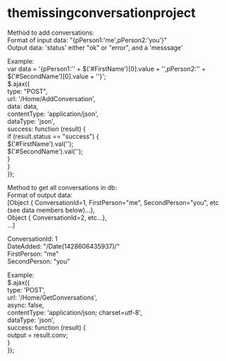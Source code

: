 # themissingconversationproject

Method to add conversations:<br>
Format of input data: "{pPerson1:'me',pPerson2:'you'}"<br>
Output data: 'status' either "ok" or "error", and a 'messsage'<br>

Example:<br>
var data = '{pPerson1:\'' + $('#FirstName')[0].value + '\',pPerson2:\'' + $('#SecondName')[0].value + '\'}';<br>
$.ajax({<br>
    type: "POST",<br>
    url: '/Home/AddConversation',<br>
    data: data,<br>
    contentType: 'application/json',<br>
    dataType: 'json',<br>
    success: function (result) {<br>
        if (result.status == "success") {<br>
            $('#FirstName').val('');<br>
            $('#SecondName').val('');<br>
        }<br>
    }<br>
});<br>

Method to get all conversations in db:<br>
Format of output data: <br>
[Object { ConversationId=1,  FirstPerson="me",  SecondPerson="you",  etc (see data members below)...},<br>
 Object { ConversationId=2,  etc...}, <br>
 ...]<br>
 
ConversationId: 1<br>
DateAdded: "/Date(1428606435937)/"<br>
FirstPerson: "me"<br>
SecondPerson: "you"<br>

Example:<br>
$.ajax({<br>
    type: 'POST',<br>
    url: '/Home/GetConversations',<br>
    async: false,<br>
    contentType: 'application/json; charset=utf-8',<br>
    dataType: 'json',<br>
    success: function (result) {<br>
        output = result.conv;<br>
    }<br>
});<br>
